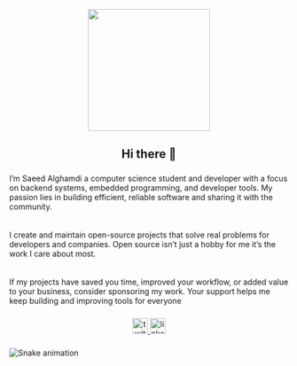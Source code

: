 <div align="center">
  <img height="220" src="https://github.com/227743/227743/blob/main/images/avatar.png?raw=true"  />
</div>

###

<h2 align="center">Hi there 👋</h2>

###

<p align="left">I’m Saeed Alghamdi a computer science student and developer with a focus on backend systems, embedded programming, and developer tools. My passion lies in building efficient, reliable software and sharing it with the community.<br><br><br>I create and maintain open-source projects that solve real problems for developers and companies. Open source isn’t just a hobby for me it’s the work I care about most.<br><br><br>If my projects have saved you time, improved your workflow, or added value to your business, consider sponsoring my work. Your support helps me keep building and improving tools for everyone</p>

###

<div align="center">
  <a href="https://x.com/227743" target="_blank">
    <img src="https://img.shields.io/static/v1?message=Twitter%20(%20X%20)&logo=twitter&label=&color=000000&logoColor=white&labelColor=&style=for-the-badge" height="28" alt="twitter logo"  />
  </a>
  <img src="https://img.shields.io/static/v1?message=LinkedIn&logo=linkedin&label=&color=0077B5&logoColor=white&labelColor=&style=for-the-badge" height="28" alt="linkedin logo"  />
</div>

###

<img src="https://raw.githubusercontent.com/227743/227743/images/snake.svg" alt="Snake animation" />

###
